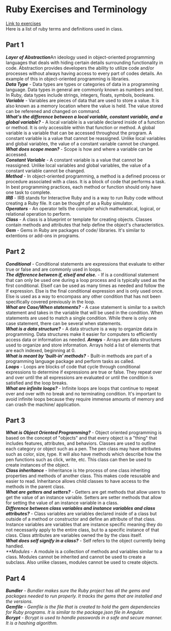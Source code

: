 
# Ruby Exercises and Terminology 
[Link to exercises](https://github.com/cruzgerman216/CodeLabs-Ruby-on-Rails-Exercises) <br>
Here is a list of ruby terms and definitions used in class.

## Part 1 
<em>**Layer of Abstraction**</em>An ideology used in object-oriented programming languages that deals with hiding certain details surrounding functionality in code. Abstraction provides developers the ability to utilize code and/or processes without always having access to every part of codes details. An example of this in object-oriented programming is libraries. <br>
<em>**Data Type**</em> - Data types are types or categories of data in a programming language. Data types in general are commonly known as numbers and text. In Ruby, data types include strings, integers, floats, symbols, booleans. <br>
<em>**Variable**</em> - Variables are pieces of data that are used to store a value. It is also known as a memory location where the value is held. The value stored can be referened and changed on command. <br>
<em>**What's the difference between a local variable, constant variable, and a global variable?**</em> - A local variable is a variable declared inside of a function or method. It is only accessible within that function or method. A global variable is a variable that can be accessed throughout the program. A constant variable is a value that cannot be reassigned. Unlike local variables and global variables, the value of a constant variable cannot be changed. <br>
<em>**What does scope mean?**</em> - Scope is how and where a variable can be accessed. <br>
<em>**Constant Variable**</em> - A constant variable is a value that cannot be reassigned. Unlike local variables and global variables, the value of a constant variable cannot be changed. <br>
<em>**Method**</em> - In object-oriented programming, a method is a defined process or procedure associated with a class. It is a block of code that performs a task. In best programming practices, each method or function should only have one task to complete. <br>
<em>**IRB**</em> - IRB stands for Interactive Ruby and is a way to run Ruby code without creating a Ruby file. It can be thought of as a Ruby simulator. <br>
<em>**Operators**</em> - An operator tells the compiler which mathematical, logical, or relational operation to perform. <br>
<em>**Class**</em> - A class is a blueprint or template for creating objects. Classes contain methods and attributes that help define the object's characteristics. <br>
<em>**Gem**</em> - Gems in Ruby are packages of code/ libraries. It's similar to extentions or add-ons in programs. <br>

## Part 2
<em>**Conditional**</em> - Conditional statements are expressions that evaluate to either true or false and are commonly used in loops. <br>
<em>**The difference between if, elseif and else.**</em> - If is a conditional statement that can only be used one during a loop process and is typically used as the first conditional. Elseif can be used as many times as needed and follow the If expression. Else is the final conditional expression and is only used once. Else is used as a way to encompass any other condition that has not been specifically covered previously in the loop. <br>
<em>**What are Case/When statements?** </em> - A case statement is similar to a switch statement and takes in the variable that will be used in the condition. When statements are used to match a single condition. While there is only one case statement, there can be several when statements.  <br>
<em>**What is a data structure?**</em> - A data structure is a way to organize data in programming. Data structures make it easier for computers to efficiently access data or information as needed.  <rb>
<em>**Arrays**</em> - Arrays are data structures used to organize and store information. Arrays hold a list of elements that are each indexed, beginning at 0. <br>
<em>**What is meant by 'built-in' methods?**</em> - Built-in methods are part of a programming language package and perform tasks as called. <br>
<em>**Loops**</em> - Loops are blocks of code that cycle through conditional expressions to determine if expressions are true or false. They repeat over and over until the all expressions are evaluated or until the condition is satisfied and the loop breaks. <br>
<em>**What are infinite loops?**</em> - Infinite loops are loops that continue to repeat over and over with no break and no terminating condition. It's important to avoid infinite loops because they require immense amounts of memory and can crash the machine/ application.  <br>

## Part 3
<em>**What is Object Oriented Programming?**</em> - Object oriented programming is based on the concept of "objects" and that every object is a "thing" that includes features, attributes, and behaviors. Classes are used to outline each category or object such as a pen. The pen class may have attributes such as color, size, type. It will also have methods which describe how the pen functions such as click, write, etc. This class can then be used to create instances of the object. <br>
<em>**Class inheritance**</em> - Inheritance is hte process of one class inheriting properties and methods of another class. This makes code resusable and easier to read. Inheritance allows child classes to have access to the methods in the parent class. <br>
<em>**What are getters and setters?**</em> - Getters are get methods that allow users to get the value of an instance variable. Setters are setter methods that allow for setting the value of an instance variable in a class. <br>
<em>**Difference between class variables and instance variables and class attributes?**</em> - Class variables are variables declared inside of a class but outside of a method or constructor and define an attribute of that class. Instance variables are variables that are instance specific meaning they do not necessarily apply to the entire class, but to a specific instance of that class. Class attributes are variables owned the by the class itself.  <br>
<em>**What does self signify in a class?**</em> - Self refers to the object currently being handled. <br>
<em>**Modules</em> - A module is a collection of methods and variables similar to a class. Modules cannot be inherited and cannot be used to create a subclass. Also unlike classes, modules cannot be used to create objects. <br>

## Part 4
<em>**Bundler**<em> - Bundler makes sure the Ruby project has all the gems and packages needed to run properly. It tracks the gems that are installed and the versions. <br>
<em>**Gemfile**<em> - Gemfile is the file that is created to hold the gem dependencies for Ruby programs. It is similar to the package.json file in Angular. <br>
<em>**Bcrypt**<em> - Bcrypt is used to handle passwords in a safe and secure manner. It is a hashing algorithm. <br>





